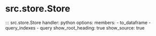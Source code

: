 # src.store.Store

::: src.store.Store
    handler: python
    options:
      members:
        - to_dataframe
        - query_indexes
        - query
      show_root_heading: true
      show_source: true
